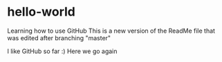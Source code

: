 # hello-world
Learning how to use GitHub
This is a new version of the ReadMe file that was edited after branching "master"

I like GitHub so far :)
Here we go again